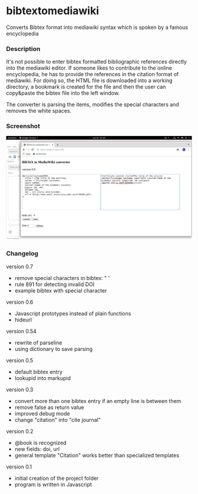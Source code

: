 # bibtextomediawiki
Converts Bibtex format into mediawiki syntax which is spoken by a famous encyclopedia 

### Description
It's not possible to enter bibtex formatted bibliographic references directly into the mediawiki editor. If someone likes to contribute to the online encyclopedia, he has to provide the references in the citation format of mediawiki. For doing so, the HTML file is downloaded into a working directory, a bookmark is created for the file and then the user can copy&paste the bibtex file into the left window.

The converter is parsing the items, modifies the special characters and removes the white spaces.

### Screenshot

![screenshot](/screenshot.png)

### Changelog
version 0.7
- remove special characters in bibtex: \" \'
- rule 891 for detecting invalid DOI
- example bibtex with special character

version 0.6

- Javascript prototypes instead of plain functions
- hideurl  
  
version 0.54

- rewrite of parseline
- using dictionary to save parsing
  
version 0.5

- default bibtex entry
- lookupid into markupid 

version 0.3

- convert more than one bibtex entry if an empty line is between them
- remove false as return value
- improved debug mode
- change "citation" into "cite journal"

version 0.2

- @book is recognized
- new fields: doi, url
- general template "Citation" works better than specialized templates

version 0.1

- initial creation of the project folder
- program is written in Javascript
